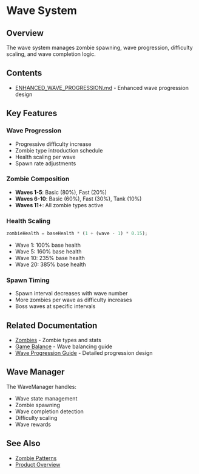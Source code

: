 # Wave System

## Overview

The wave system manages zombie spawning, wave progression, difficulty scaling, and wave completion logic.

## Contents

- [ENHANCED_WAVE_PROGRESSION.md](ENHANCED_WAVE_PROGRESSION.md) - Enhanced wave progression design

## Key Features

### Wave Progression
- Progressive difficulty increase
- Zombie type introduction schedule
- Health scaling per wave
- Spawn rate adjustments

### Zombie Composition
- **Waves 1-5**: Basic (80%), Fast (20%)
- **Waves 6-10**: Basic (60%), Fast (30%), Tank (10%)
- **Waves 11+**: All zombie types active

### Health Scaling
```typescript
zombieHealth = baseHealth * (1 + (wave - 1) * 0.15);
```

- Wave 1: 100% base health
- Wave 5: 160% base health
- Wave 10: 235% base health
- Wave 20: 385% base health

### Spawn Timing
- Spawn interval decreases with wave number
- More zombies per wave as difficulty increases
- Boss waves at specific intervals

## Related Documentation

- [Zombies](../Zombies/README.md) - Zombie types and stats
- [Game Balance](../../Game_Balance/WAVE_BALANCING_GUIDE.md) - Wave balancing guide
- [Wave Progression Guide](../../Game_Balance/WAVE_PROGRESSION_GUIDE.md) - Detailed progression design

## Wave Manager

The WaveManager handles:
- Wave state management
- Zombie spawning
- Wave completion detection
- Difficulty scaling
- Wave rewards

## See Also

- [Zombie Patterns](../../../.kiro/steering/features/zombies.md)
- [Product Overview](../../../.kiro/steering/product.md)

